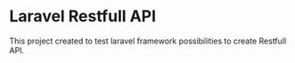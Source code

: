 # Laravel Restfull API
This project created to test laravel framework possibilities to create Restfull API. 
